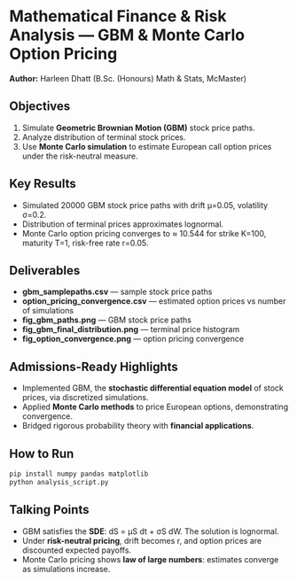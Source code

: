
# Mathematical Finance & Risk Analysis — GBM & Monte Carlo Option Pricing

**Author:** Harleen Dhatt (B.Sc. (Honours) Math & Stats, McMaster)  

## Objectives
1. Simulate **Geometric Brownian Motion (GBM)** stock price paths.
2. Analyze distribution of terminal stock prices.
3. Use **Monte Carlo simulation** to estimate European call option prices under the risk-neutral measure.

## Key Results
- Simulated 20000 GBM stock price paths with drift μ=0.05, volatility σ=0.2.
- Distribution of terminal prices approximates lognormal.
- Monte Carlo option pricing converges to ≈ 10.544 for strike K=100, maturity T=1, risk-free rate r=0.05.

## Deliverables
- **gbm_samplepaths.csv** — sample stock price paths
- **option_pricing_convergence.csv** — estimated option prices vs number of simulations
- **fig_gbm_paths.png** — GBM stock price paths
- **fig_gbm_final_distribution.png** — terminal price histogram
- **fig_option_convergence.png** — option pricing convergence

## Admissions-Ready Highlights
- Implemented GBM, the **stochastic differential equation model** of stock prices, via discretized simulations.
- Applied **Monte Carlo methods** to price European options, demonstrating convergence.
- Bridged rigorous probability theory with **financial applications**.

## How to Run
```bash
pip install numpy pandas matplotlib
python analysis_script.py
```

## Talking Points
- GBM satisfies the **SDE**: dS = μS dt + σS dW. The solution is lognormal.
- Under **risk-neutral pricing**, drift becomes r, and option prices are discounted expected payoffs.
- Monte Carlo pricing shows **law of large numbers**: estimates converge as simulations increase.
